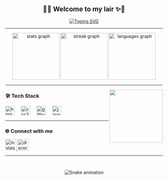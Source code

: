 <h2 align="center">🐾✨ Welcome to my lair ✨🐾</h2>

<div align="center">
  
  [![Typing SVG](https://readme-typing-svg.herokuapp.com?font=Fira+Code&pause=1000&color=7A00FF&center=true&vCenter=true&width=435&lines=Hi+%F0%9F%91%8B!+I'm+Khalily;Frontend+Developer+%E2%9C%A8;Dark+Theme+Enthusiast+%F0%9F%94%A5;Cat+Lover+%F0%9F%90%88)](https://git.io/typing-svg)

</div>

---

<div align="center">
  <img src="https://github-readme-stats.vercel.app/api?username=Khalily-Dev&hide_title=false&hide_rank=false&show_icons=true&include_all_commits=true&count_private=true&disable_animations=false&theme=dracula&locale=en&hide_border=false" height="150" alt="stats graph"  />
  <img src="https://streak-stats.demolab.com?user=Khalily-Dev&locale=en&mode=daily&theme=dracula&hide_border=false&border_radius=5" height="150" alt="streak graph"  />
  <img src="https://github-readme-stats.vercel.app/api/top-langs?username=Khalily-Dev&locale=en&hide_title=false&layout=compact&card_width=320&langs_count=5&theme=tokyonight&hide_border=false" height="150" alt="languages graph"  />
</div>

---

<img align="right" height="170" src="https://i.pinimg.com/originals/2e/f0/7c/2ef07c98e1eb3a1ef73a9c3dc57c3b8c.gif" />

### 🛠️ Tech Stack  
<div align="left">
  <img src="https://cdn.jsdelivr.net/gh/devicons/devicon/icons/html5/html5-original.svg" height="30" alt="html5 logo"  />
  <img width="12" />
  <img src="https://cdn.jsdelivr.net/gh/devicons/devicon/icons/css3/css3-original.svg" height="30" alt="css3 logo"  />
  <img width="12" />
  <img src="https://cdn.jsdelivr.net/gh/devicons/devicon/icons/github/github-original.svg" height="30" alt="github logo"  />
  <img width="12" />
  <img src="https://cdn.jsdelivr.net/gh/devicons/devicon/icons/javascript/javascript-original.svg" height="30" alt="javascript logo"  />
</div>

---

### 🌐 Connect with me  
<div align="left">
  <a href="https://instagram.com/SEUUSER" target="_blank">
    <img src="https://img.shields.io/static/v1?message=Instagram&logo=instagram&label=&color=E4405F&logoColor=white&labelColor=&style=for-the-badge" height="35" alt="instagram logo"  />
  </a>
  <a href="https://discord.gg/SEUSERVIDOR" target="_blank">
    <img src="https://img.shields.io/static/v1?message=Discord&logo=discord&label=&color=7289DA&logoColor=white&labelColor=&style=for-the-badge" height="35" alt="discord logo"  />
  </a>
</div>

---

<br clear="both">

<div align="center">
  
  ![Snake animation](https://raw.githubusercontent.com/Khalily-Dev/Khalily-Dev/output/snake.svg)

</div>
